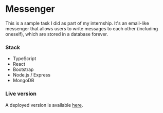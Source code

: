 # Messenger

This is a sample task I did as part of my internship. It's an email-like messenger that allows users to write messages to each other (including oneself), which are stored in a database forever.

### Stack
- TypeScript
- React
- Bootstrap
- Node.js / Express
- MongoDB

### Live version

A deployed version is available [here](https://messenger-5zin.onrender.com/messenger).
